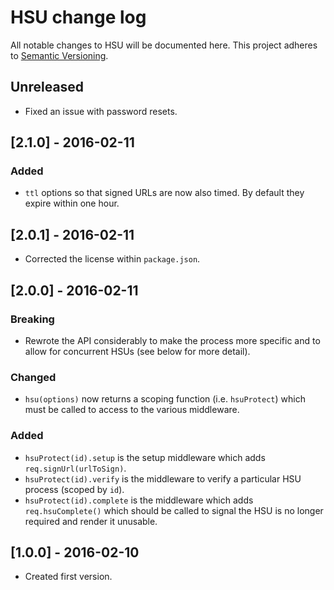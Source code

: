 
# HSU change log

All notable changes to HSU will be documented here. This project adheres to [Semantic Versioning](http://semver.org/).

## Unreleased

- Fixed an issue with password resets.

## [2.1.0] - 2016-02-11

### Added

- `ttl` options so that signed URLs are now also timed. By default they expire within one hour.

## [2.0.1] - 2016-02-11

- Corrected the license within `package.json`.

## [2.0.0] - 2016-02-11

### Breaking

- Rewrote the API considerably to make the process more specific and to allow for concurrent HSUs (see below for more detail).

### Changed

- `hsu(options)` now returns a scoping function (i.e. `hsuProtect`) which must be called to access to the various middleware.

### Added

- `hsuProtect(id).setup` is the setup middleware which adds `req.signUrl(urlToSign)`.
- `hsuProtect(id).verify` is the middleware to verify a particular HSU process (scoped by `id`).
- `hsuProtect(id).complete` is the middleware which adds `req.hsuComplete()` which should be called to signal the HSU is no longer required and render it unusable.

## [1.0.0] - 2016-02-10

- Created first version.
